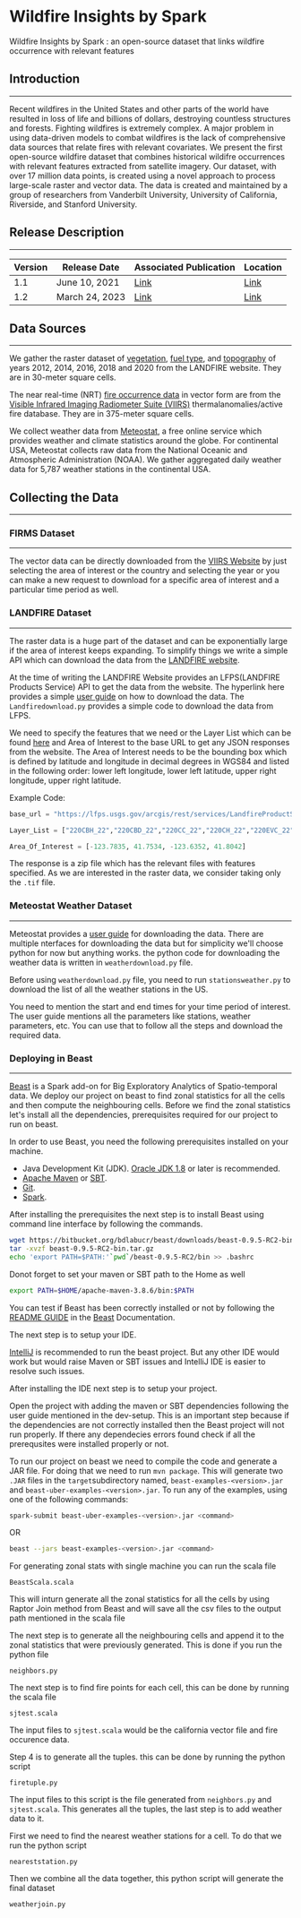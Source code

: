 # Wildfire Insights by Spark
Wildfire Insights by Spark : an open-source dataset that links wildfire occurrence with relevant features 

## Introduction
---

Recent wildfires in the United States and other parts of the world have resulted in loss of life and billions of dollars, destroying countless structures and forests. Fighting wildfires is extremely complex. A major problem in using data-driven models to combat wildfires is the lack of comprehensive data sources that relate fires with relevant covariates. We present the first open-source wildfire dataset that combines historical wildifre occurrences with relevant features extracted from satellite imagery. Our dataset, with over 17 million data points, is created using a novel approach to process large-scale raster and vector data. The data is created and maintained by a group of researchers from Vanderbilt University, University of California, Riverside, and Stanford University.


## Release Description
---

|Version|Release Date|Associated Publication|Location|     
|----|-----|-------|-------|      
|1.1|June 10, 2021|[Link](https://ai4earthscience.github.io/neurips-2020-workshop/papers/ai4earth_neurips_2020_43.pdf)|[Link](https://drive.google.com/file/d/1B582y8_cPWxNuevpm3ZM-SZf_23HRUAQ/view?usp=sharing)|
|1.2|March 24, 2023| [Link](https://drive.google.com/file/d/17cTgy9VIyQP8c0Io8b6lyRo9hK-vRXeP/view?usp=share_link)|[Link](https://drive.google.com/drive/folders/1Tq26zk_AbAvj-R42UqHMqg2qIaceo6qg?usp=share_link)|



## Data Sources
---

We gather the raster dataset of [vegetation](https://www.landfire.gov/vegetation.php), [fuel type](https://www.landfire.gov/fuel.php), and [topography](https://www.landfire.gov/topographic.php) of years 2012, 2014, 2016, 2018 and 2020 from the LANDFIRE website. They are in 30-meter square cells.

The near real-time (NRT) [fire occurrence data](https://firms2.modaps.eosdis.nasa.gov/map/#d:2020-09-20..2020-09-21;@0.0,0.0,3z) in vector form are from the [Visible Infrared Imaging Radiometer Suite (VIIRS)](https://earthdata.nasa.gov/earth-observation-data/near-real-time/download-nrt-data/viirs-nrt) thermalanomalies/active fire database. They are in 375-meter square cells.

We collect weather data from [Meteostat](https://meteostat.net/en), a free online service which provides weather and climate statistics around the globe. For continental USA, Meteostat collects raw data from the National Oceanic and Atmospheric Administration (NOAA). We gather aggregated daily weather data for 5,787 weather stations in the continental USA.


## Collecting the Data
----

### FIRMS Dataset
---

The vector data can be directly downloaded from the [VIIRS Website](https://firms.modaps.eosdis.nasa.gov/download/) by just selecting the area of interest or the country and selecting the year or you can make a new request to download for a specific area of interest and a particular time period as well.



### LANDFIRE Dataset

---

The raster data is a huge part of the dataset and can be exponentially large if the area of interest keeps expanding. To simplify things we write a simple API which can download the data from the [LANDFIRE website](https://landfire.gov/version_download.php).

At the time of writing the LANDFIRE Website provides an LFPS(LANDFIRE Products Service) API to get the data from the website. The hyperlink here provides a simple [user guide](https://lfps.usgs.gov/helpdocs/LFProductsServiceUserGuide.pdf) on how to download the data. The `Landfiredownload.py` provides a simple code to download the data from LFPS.

We need to specify the features that we need or the Layer List which can be found [here](https://landfire.gov/comparison_table.php) and Area of Interest to the base URL to get any JSON responses from the website. The Area of Interest needs to be the bounding box which is defined by latitude and longitude in decimal degrees in WGS84 and listed in the following order: lower left longitude, lower left latitude, upper right longitude,
upper right latitude.

Example Code:
```python
base_url = "https://lfps.usgs.gov/arcgis/rest/services/LandfireProductService/GPServer/LandfireProductService/submitJob?"

Layer_List = ["220CBH_22","220CBD_22","220CC_22","220CH_22","220EVC_22","220EVT","ELEV2020","SLPD2020"]

Area_Of_Interest = [-123.7835, 41.7534, -123.6352, 41.8042]
```
The response is a zip file which has the relevant files with features specified. As we are interested in the raster data, we consider taking only the `.tif` file.



### Meteostat Weather Dataset

---

Meteostat provides a [user guide](https://dev.meteostat.net/guide.html#our-services) for downloading the data. There are multiple nterfaces for downloading the data but for simplicity we'll choose python for now but anything works. the python code for downloading the weather data is written in `weatherdownload.py` file.

Before using `weatherdownload.py` file, you need to run `stationsweather.py` to download the list of all the weather stations in the US. 

You need to mention the start and end times for your time period of interest. The user guide mentions all the parameters like stations, weather parameters, etc. You can use that to follow all the steps and download the required data.



### Deploying in Beast

---

[Beast](https://bitbucket.org/bdlabucr/beast) is a Spark add-on for Big Exploratory Analytics of Spatio-temporal data. We deploy our project on beast to find zonal statistics for all the cells and then compute the neighbouring cells. Before we find the zonal statistics let's install all the dependencies, prerequisites required for our project to run on beast.

In order to use Beast, you need the following prerequisites installed on your machine.

* Java Development Kit (JDK). [Oracle JDK 1.8](https://www.oracle.com/technetwork/java/javase/downloads/index.html) or later is recommended.
* [Apache Maven](https://maven.apache.org/) or [SBT](https://www.scala-sbt.org/).
* [Git](https://git-scm.com/).
* [Spark](https://spark.apache.org/).

After installing the prerequisites the next step is to install Beast using command line interface by following the commands.

```bash
wget https://bitbucket.org/bdlabucr/beast/downloads/beast-0.9.5-RC2-bin.tar.gz
tar -xvzf beast-0.9.5-RC2-bin.tar.gz
echo 'export PATH=$PATH:'`pwd`/beast-0.9.5-RC2/bin >> .bashrc 
```
Donot forget to set your maven or SBT path to the Home as well
```bash
export PATH=$HOME/apache-maven-3.8.6/bin:$PATH 
```

You can test if Beast has been correctly installed or not by following the [README GUIDE](https://bitbucket.org/bdlabucr/beast/src/a593d1926c7632c44a1736d161d98b8e5ab74b09/doc/installation.md) in the [Beast](https://bitbucket.org/bdlabucr/beast) Documentation.

The next step is to setup your IDE.

[IntelliJ](https://www.jetbrains.com/idea/) is recommended to run the beast project. But any other IDE would work but would raise Maven or SBT issues and IntelliJ IDE is easier to resolve such issues. 

After installing the IDE next step is to setup your project.

Open the project with adding the maven or SBT dependencies following the user guide mentioned in the dev-setup. This is an important step because if the dependencies are not correctly installed then the Beast project will not run properly. If there any dependecies errors found check if all the prerequsites were installed properly or not. 

To run our project on beast we need to compile the code and generate a JAR file. For doing that we need to run `mvn package`. This will generate two `.JAR` files in the `target`subdirectory named, `beast-examples-<version>.jar` and `beast-uber-examples-<version>.jar`. To run any of the examples, using one of the following commands:  

```bash
spark-submit beast-uber-examples-<version>.jar <command>
```
OR
```bash
beast --jars beast-examples-<version>.jar <command>
```
For generating zonal stats with single machine you can run the scala file
```
BeastScala.scala
```
This will inturn generate all the zonal statistics for all the cells by using Raptor Join method from Beast and will save all the csv files to the output path mentioned in the scala file 

The next step is to generate all the neighbouring cells and append it to the zonal statistics that were previously generated. This is done if you run the python file
```
neighbors.py
```
The next step is to find fire points for each cell, this can be done by running the scala file
```
sjtest.scala
```
The input files to `sjtest.scala` would be the california vector file and fire occurence data.

Step 4 is to generate all the tuples. this can be done by running the python script 
```
firetuple.py
```
The input files to this script is the file generated from `neighbors.py` and `sjtest.scala`. This generates all the tuples, the last step is to add weather data to it.

First we need to find the nearest weather stations for a cell. To do that we run the python script 
```
neareststation.py
```

Then we combine all the data together, this python script will generate the final dataset

```
weatherjoin.py
```


